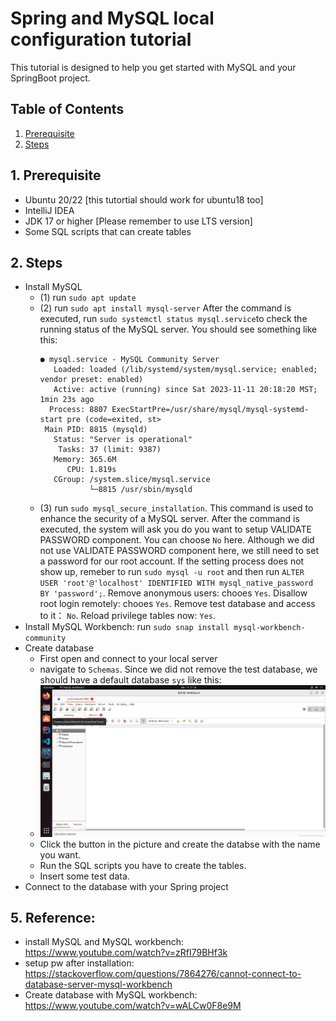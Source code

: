 # Spring and MySQL local configuration tutorial

This tutorial is designed to help you get started with MySQL and your SpringBoot project. 

## Table of Contents
1. [Prerequisite](#prerequisite)
2. [Steps](#steps)


## 1. Prerequisite
   - Ubuntu 20/22 [this tutortial should work for ubuntu18 too]
   - IntelliJ IDEA
   - JDK 17 or higher [Please remember to use LTS version]
   - Some SQL scripts that can create tables

## 2. Steps
   - Install MySQL
      - (1) run `sudo apt update`
      - (2) run `sudo apt install mysql-server`
         After the command is executed, run `sudo systemctl status mysql.service`to check the running status of the MySQL server. You should see something like this:
         ```
         ● mysql.service - MySQL Community Server
            Loaded: loaded (/lib/systemd/system/mysql.service; enabled; vendor preset: enabled)
            Active: active (running) since Sat 2023-11-11 20:18:20 MST; 1min 23s ago
           Process: 8807 ExecStartPre=/usr/share/mysql/mysql-systemd-start pre (code=exited, st>
          Main PID: 8815 (mysqld)
            Status: "Server is operational"
             Tasks: 37 (limit: 9387)
            Memory: 365.6M
               CPU: 1.819s
            CGroup: /system.slice/mysql.service
                    └─8815 /usr/sbin/mysqld
         ```
      - (3) run `sudo mysql_secure_installation`. This command is used to enhance the security of a MySQL server. 
      After the command is executed, the system will ask you do you want to setup VALIDATE PASSWORD component. You can choose `No` here. 
      Although we did not use VALIDATE PASSWORD component here, we still need to set a password for our root account. If the setting process
      does not show up, remeber to run `sudo mysql -u root` and then run `ALTER USER 'root'@'localhost' IDENTIFIED WITH mysql_native_password BY 'password';`.
      Remove anonymous users: chooes `Yes`. 
      Disallow root login remotely: chooes `Yes`. 
      Remove test database and access to it： `No`.
      Reload privilege tables now: `Yes`. 
   - Install MySQL Workbench: run `sudo snap install mysql-workbench-community`
   - Create database
      - First open and connect to your local server
      - navigate to `Schemas`. Since we did not remove the test database, we should have a default database `sys` like this: 
      - ![MySQL workbench](Docs/Resources/MySQL.png)
      - Click the button in the picture and create the databse with the name you want. 
      - Run the SQL scripts you have to create the tables. 
      - Insert some test data. 
   - Connect to the database with your Spring project

## 5. Reference: 
   - install MySQL and MySQL workbench: https://www.youtube.com/watch?v=zRfI79BHf3k
   - setup pw after installation: https://stackoverflow.com/questions/7864276/cannot-connect-to-database-server-mysql-workbench
   - Create database with MySQL workbench: https://www.youtube.com/watch?v=wALCw0F8e9M




